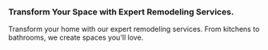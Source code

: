 <h3>Transform Your Space with Expert Remodeling Services.</h3>
Transform your home with our expert remodeling services. From kitchens to bathrooms, we create spaces you'll love.
